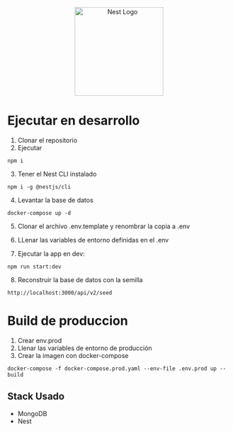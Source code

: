 <p align="center">
  <a href="http://nestjs.com/" target="blank"><img src="https://nestjs.com/img/logo-small.svg" width="200" alt="Nest Logo" /></a>
</p>

# Ejecutar en desarrollo

1. Clonar el repositorio
2. Ejecutar 
```
npm i
```

3. Tener el Nest CLI instalado
```
npm i -g @nestjs/cli
```
4. Levantar la base de datos
```
docker-compose up -d
```
5. Clonar el archivo .env.template y renombrar la copia a .env

6. LLenar las variables de entorno definidas en el .env

7. Ejecutar la app en dev:
```
npm run start:dev
```  

8. Reconstruir la base de datos con la semilla
```
http://localhost:3000/api/v2/seed
```
# Build de produccion

1. Crear env.prod
2. Llenar las variables de entorno de producción
3. Crear la imagen con docker-compose
```
docker-compose -f docker-compose.prod.yaml --env-file .env.prod up --build 
```

## Stack Usado

- MongoDB
- Nest
